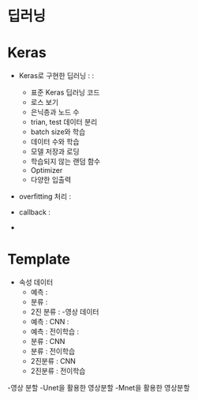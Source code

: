 # 딥러닝

# Keras 

- Keras로 구현한 딥러닝 : : 
  - 표준 Keras 딥러닝 코드
  - 로스 보기
  - 은닉층과 노드 수
  - trian, test 데이터 분리
  - batch size와 학습
  - 데이터 수와 학습
  - 모델 저장과 로딩
  - 학습되지 않는 랜덤 함수
  - Optimizer
  - 다양한 입출력

- overfitting 처리 :
- callback :
- 
# Template 

- 속성 데이터 
  - 예측 : 
  - 분류 : 
  - 2진 분류 : 
-영상 데이터 
  - 예측 : CNN :
  - 예측 : 전이학습 :
  - 분류 : CNN
  - 분류 : 전이학습 
  - 2진분류 : CNN
  - 2진분류 : 전이학습 

-영상 분할 
  -Unet을 활용한 영상분할 
  -Mnet을 활용한 영상분할 
